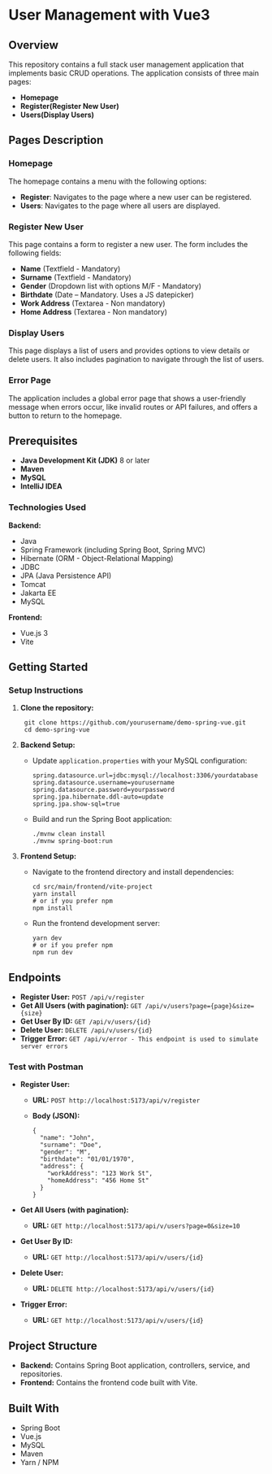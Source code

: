 # User Management with Vue3

## Overview

This repository contains a full stack user management application that implements basic CRUD operations. The application consists of three main pages:

- **Homepage**
- **Register(Register New User)**
- **Users(Display Users)**

## Pages Description

### Homepage

The homepage contains a menu with the following options:

- **Register**: Navigates to the page where a new user can be registered.
- **Users**: Navigates to the page where all users are displayed.

### Register New User

This page contains a form to register a new user. The form includes the following fields:

- **Name** (Textfield - Mandatory)
- **Surname** (Textfield - Mandatory)
- **Gender** (Dropdown list with options M/F - Mandatory)
- **Birthdate** (Date – Mandatory. Uses a JS datepicker)
- **Work Address** (Textarea - Non mandatory)
- **Home Address** (Textarea - Non mandatory)

### Display Users

This page displays a list of users and provides options to view details or delete users. It also includes pagination to navigate through the list of users.

### Error Page

The application includes a global error page that shows a user-friendly message when errors occur, like invalid routes or API failures, and offers a button to return to the homepage.

## Prerequisites

- **Java Development Kit (JDK)** 8 or later
- **Maven**
- **MySQL**
- **IntelliJ IDEA**

### Technologies Used

**Backend:**

- Java
- Spring Framework (including Spring Boot, Spring MVC)
- Hibernate (ORM - Object-Relational Mapping)
- JDBC
- JPA (Java Persistence API)
- Tomcat
- Jakarta EE
- MySQL

**Frontend:**

- Vue.js 3
- Vite

## Getting Started

### Setup Instructions

1. **Clone the repository:**

        git clone https://github.com/yourusername/demo-spring-vue.git
        cd demo-spring-vue
      

3. **Backend Setup:**

    - Update `application.properties` with your MySQL configuration:
        
          spring.datasource.url=jdbc:mysql://localhost:3306/yourdatabase
          spring.datasource.username=yourusername
          spring.datasource.password=yourpassword
          spring.jpa.hibernate.ddl-auto=update
          spring.jpa.show-sql=true
          

    - Build and run the Spring Boot application:
         
          ./mvnw clean install
          ./mvnw spring-boot:run
          

4. **Frontend Setup:**

    - Navigate to the frontend directory and install dependencies:
    
          cd src/main/frontend/vite-project
          yarn install
          # or if you prefer npm
          npm install
   

    - Run the frontend development server:
 
          yarn dev
          # or if you prefer npm
          npm run dev
    

## Endpoints

- **Register User:** `POST /api/v/register`
- **Get All Users (with pagination):** `GET /api/v/users?page={page}&size={size}`
- **Get User By ID:** `GET /api/v/users/{id}`
- **Delete User:** `DELETE /api/v/users/{id}`
- **Trigger Error:** `GET /api/v/error - This endpoint is used to simulate server errors`

### Test with Postman

- **Register User:**
    - **URL:** `POST http://localhost:5173/api/v/register`
    - **Body (JSON):**
      
          {
            "name": "John",
            "surname": "Doe",
            "gender": "M",
            "birthdate": "01/01/1970",
            "address": {
              "workAddress": "123 Work St",
              "homeAddress": "456 Home St"
            }
          }
          

- **Get All Users (with pagination):**
    - **URL:** `GET http://localhost:5173/api/v/users?page=0&size=10`

- **Get User By ID:**
    - **URL:** `GET http://localhost:5173/api/v/users/{id}`

- **Delete User:**
    - **URL:** `DELETE http://localhost:5173/api/v/users/{id}`
 
- **Trigger Error:**
    - **URL:** `GET http://localhost:5173/api/v/users/{id}`      

## Project Structure

- **Backend:** Contains Spring Boot application, controllers, service, and repositories.
- **Frontend:** Contains the frontend code built with Vite.

## Built With

- Spring Boot
- Vue.js
- MySQL
- Maven
- Yarn / NPM


